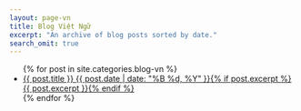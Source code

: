 ```yaml
---
layout: page-vn
title: Blog Việt Ngữ
excerpt: "An archive of blog posts sorted by date."
search_omit: true
---
```


<ul class="post-list">
{% for post in site.categories.blog-vn %} 
  <li><article><a href="{{ site.url }}{{ post.url }}">{{ post.title }} <span class="entry-date"><time datetime="{{ post.date | date_to_xmlschema }}">{{ post.date | date: "%B %d, %Y" }}</time></span>{% if post.excerpt %} <span class="excerpt">{{ post.excerpt }}</span>{% endif %}</a></article></li>
{% endfor %}
</ul>
